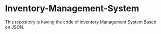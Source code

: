 # Inventory-Management-System
This repository is having the code  of inventory Management System Based on JSON.
